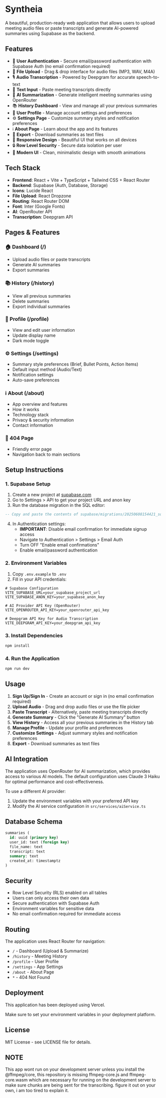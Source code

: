 # Syntheia

A beautiful, production-ready web application that allows users to upload meeting audio files or paste transcripts and generate AI-powered summaries using Supabase as the backend.

## Features

- 🔐 **User Authentication** - Secure email/password authentication with Supabase Auth (no email confirmation required)
- 📁 **File Upload** - Drag & drop interface for audio files (MP3, WAV, M4A)
- 🎙️ **Audio Transcription** - Powered by Deepgram for accurate speech-to-text
- 📝 **Text Input** - Paste meeting transcripts directly
- 🤖 **AI Summarization** - Generate intelligent meeting summaries using OpenRouter
- 📚 **History Dashboard** - View and manage all your previous summaries
- 👤 **User Profile** - Manage account settings and preferences
- ⚙️ **Settings Page** - Customize summary styles and notification preferences
- ℹ️ **About Page** - Learn about the app and its features
- 💾 **Export** - Download summaries as text files
- 📱 **Responsive Design** - Beautiful UI that works on all devices
- 🔒 **Row Level Security** - Secure data isolation per user
- 🎨 **Modern UI** - Clean, minimalistic design with smooth animations

## Tech Stack

- **Frontend**: React + Vite + TypeScript + Tailwind CSS + React Router
- **Backend**: Supabase (Auth, Database, Storage)
- **Icons**: Lucide React
- **File Upload**: React Dropzone
- **Routing**: React Router DOM
- **Font**: Inter (Google Fonts)
- **AI**: OpenRouter API
- **Transcription**: Deepgram API

## Pages & Features

### 🏠 Dashboard (/)

- Upload audio files or paste transcripts
- Generate AI summaries
- Export summaries

### 📚 History (/history)

- View all previous summaries
- Delete summaries
- Export individual summaries

### 👤 Profile (/profile)

- View and edit user information
- Update display name
- Dark mode toggle

### ⚙️ Settings (/settings)

- Summary style preferences (Brief, Bullet Points, Action Items)
- Default input method (Audio/Text)
- Notification settings
- Auto-save preferences

### ℹ️ About (/about)

- App overview and features
- How it works
- Technology stack
- Privacy & security information
- Contact information

### 🚫 404 Page

- Friendly error page
- Navigation back to main sections

## Setup Instructions

### 1. Supabase Setup

1. Create a new project at [supabase.com](https://supabase.com)
2. Go to Settings > API to get your project URL and anon key
3. Run the database migration in the SQL editor:

```sql
-- Copy and paste the contents of supabase/migrations/20250608154421_square_pine.sql
```

4. In Authentication settings:
   - **IMPORTANT**: Disable email confirmation for immediate signup access
   - Navigate to Authentication > Settings > Email Auth
   - Turn OFF "Enable email confirmations"
   - Enable email/password authentication

### 2. Environment Variables

1. Copy `.env.example` to `.env`
2. Fill in your API credentials:

```env
# Supabase Configuration
VITE_SUPABASE_URL=your_supabase_project_url
VITE_SUPABASE_ANON_KEY=your_supabase_anon_key

# AI Provider API Key (OpenRouter)
VITE_OPENROUTER_API_KEY=your_openrouter_api_key

# Deepgram API Key for Audio Transcription
VITE_DEEPGRAM_API_KEY=your_deepgram_api_key
```

### 3. Install Dependencies

```bash
npm install
```

### 4. Run the Application

```bash
npm run dev
```

## Usage

1. **Sign Up/Sign In** - Create an account or sign in (no email confirmation required)
2. **Upload Audio** - Drag and drop audio files or use the file picker
3. **Paste Transcript** - Alternatively, paste meeting transcripts directly
4. **Generate Summary** - Click the "Generate AI Summary" button
5. **View History** - Access all your previous summaries in the History tab
6. **Manage Profile** - Update your profile and preferences
7. **Customize Settings** - Adjust summary styles and notification preferences
8. **Export** - Download summaries as text files

## AI Integration

The application uses OpenRouter for AI summarization, which provides access to various AI models. The default configuration uses Claude 3 Haiku for optimal performance and cost-effectiveness.

To use a different AI provider:

1. Update the environment variables with your preferred API key
2. Modify the AI service configuration in `src/services/aiService.ts`

## Database Schema

```sql
summaries (
  id: uuid (primary key)
  user_id: text (foreign key)
  file_name: text
  transcript: text
  summary: text
  created_at: timestamptz
)
```

## Security

- Row Level Security (RLS) enabled on all tables
- Users can only access their own data
- Secure authentication with Supabase Auth
- Environment variables for sensitive data
- No email confirmation required for immediate access

## Routing

The application uses React Router for navigation:

- `/` - Dashboard (Upload & Summarize)
- `/history` - Meeting History
- `/profile` - User Profile
- `/settings` - App Settings
- `/about` - About Page
- `*` - 404 Not Found

## Deployment

This application has been deployed using Vercel.

Make sure to set your environment variables in your deployment platform.

## License

MIT License - see LICENSE file for details.

## NOTE

This app wont run on your development server unless you install the @ffmpeg/core, this repository is missing ffmpeg-core.js and ffmpeg-core.wasm which are necessary for running on the development server to make sure chunks are being sent for the transcribing. figure it out on your own, i am too tired to explain it.
